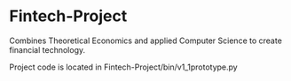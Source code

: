 # Fintech-Project
Combines Theoretical Economics and applied Computer Science to create financial technology.

Project code is located in Fintech-Project/bin/v1_1prototype.py
